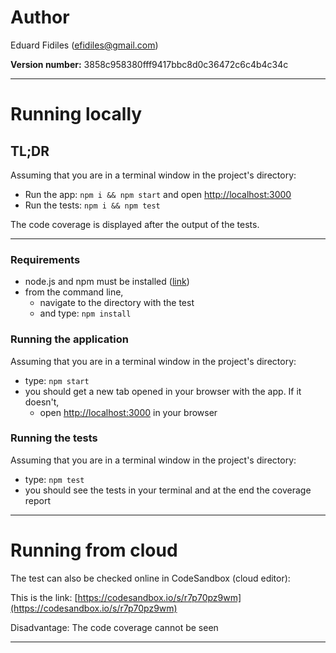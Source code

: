 # Author
Eduard Fidiles (efidiles@gmail.com)

**Version number:**
3858c958380fff9417bbc8d0c36472c6c4b4c34c

---

# Running locally

## TL;DR
Assuming that you are in a terminal window in the project's directory:
- Run the app: `npm i && npm start` and open [http://localhost:3000](http://localhost:3000)
- Run the tests: `npm i && npm test`

The code coverage is displayed after the output of the tests.

---

### Requirements
- node.js and npm must be installed ([link](https://nodejs.org/en/download/))
- from the command line,
  - navigate to the directory with the test 
  - and type: `npm install`

### Running the application
Assuming that you are in a terminal window in the project's directory:
- type: `npm start`
- you should get a new tab opened in your browser with the app. If it doesn't, 
  - open [http://localhost:3000](http://localhost:3000) in your browser

### Running the tests
Assuming that you are in a terminal window in the project's directory:

- type: `npm test`
- you should see the tests in your terminal and at the end the coverage report

---

# Running from cloud

The test can also be checked online in CodeSandbox (cloud editor):

This is the link: [https://codesandbox.io/s/r7p70pz9wm](https://codesandbox.io/s/r7p70pz9wm)

Disadvantage: The code coverage cannot be seen

---
